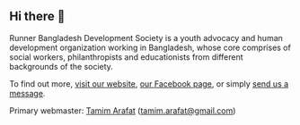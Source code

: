 ## Hi there 👋

Runner Bangladesh Development Society is a youth advocacy and human development organization working in Bangladesh, whose core comprises of social workers, philanthropists and educationists from different backgrounds of the society.

To find out more, [visit our website](https://runnerbangladesh.org), [our Facebook page](https://www.facebook.com/runnerbangladesh/posts), or simply [send us a message](https://m.me/runnerbangladesh).

Primary webmaster: [Tamim Arafat](//github.com/arafatamim) ([tamim.arafat@gmail.com](mailto:tamim.arafat@gmail.com))
